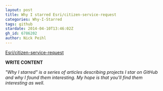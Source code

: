 ```yaml
---
layout: post
title: Why I starred Esri/citizen-service-request
categories: Why-I-Starred
tags: github
stardate: 2014-04-10T13:46:02Z
gh_id: 6786202
author: Nick Peihl
---
```


[Esri/citizen-service-request](star.repo.html_url)

**WRITE CONTENT**

*"Why I starred" is a series of articles describing projects I star on GitHub and why I found them interesting. My hope is that you'll find them interesting as well.*

